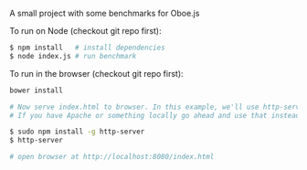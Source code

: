 A small project with some benchmarks for Oboe.js

To run on Node (checkout git repo first):

```bash
$ npm install   # install dependencies
$ node index.js # run benchmark
```

To run in the browser (checkout git repo first):

```bash
bower install

# Now serve index.html to browser. In this example, we'll use http-server and Node.
# If you have Apache or something locally go ahead and use that instead

$ sudo npm install -g http-server
$ http-server

# open browser at http://localhost:8080/index.html
```
